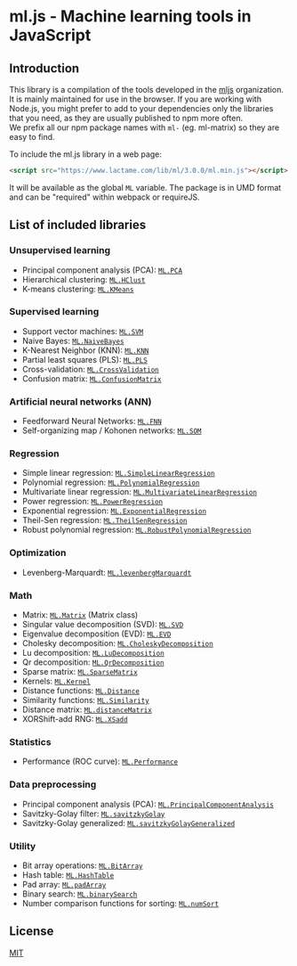 # ml.js - Machine learning tools in JavaScript

## Introduction

This library is a compilation of the tools developed in the [mljs](https://github.com/mljs) organization.  
It is mainly maintained for use in the browser. If you are working with Node.js, you might prefer to add
to your dependencies only the libraries that you need, as they are usually published to npm more often.  
We prefix all our npm package names with `ml-` (eg. ml-matrix) so they are easy to find.

To include the ml.js library in a web page:

```html
<script src="https://www.lactame.com/lib/ml/3.0.0/ml.min.js"></script>
```

It will be available as the global `ML` variable. The package is in UMD format and can be "required" within webpack or requireJS.

## List of included libraries

### Unsupervised learning

* Principal component analysis (PCA): [`ML.PCA`](https://github.com/mljs/pca)
* Hierarchical clustering: [`ML.HClust`](https://github.com/mljs/hclust)
* K-means clustering: [`ML.KMeans`](https://github.com/mljs/kmeans)

### Supervised learning

* Support vector machines: [`ML.SVM`](https://github.com/mljs/svm)
* Naive Bayes: [`ML.NaiveBayes`](https://github.com/mljs/naive-bayes)
* K-Nearest Neighbor (KNN): [`ML.KNN`](https://github.com/mljs/knn)
* Partial least squares (PLS): [`ML.PLS`](https://github.com/mljs/pls)
* Cross-validation: [`ML.CrossValidation`](https://github.com/mljs/cross-validation)
* Confusion matrix: [`ML.ConfusionMatrix`](https://github.com/mljs/confusion-matrix)

### Artificial neural networks (ANN)

* Feedforward Neural Networks: [`ML.FNN`](https://github.com/mljs/feedforward-neural-networks)
* Self-organizing map / Kohonen networks: [`ML.SOM`](https://github.com/mljs/som)

### Regression

* Simple linear regression: [`ML.SimpleLinearRegression`](https://github.com/mljs/regression-simple-linear)
* Polynomial regression: [`ML.PolynomialRegression`](https://github.com/mljs/regression-polynomial)
* Multivariate linear regression: [`ML.MultivariateLinearRegression`](https://github.com/mljs/regression-multivariate-linear)
* Power regression: [`ML.PowerRegression`](https://github.com/mljs/regression-power)
* Exponential regression: [`ML.ExponentialRegression`](https://github.com/mljs/regression-exponential)
* Theil-Sen regression: [`ML.TheilSenRegression`](https://github.com/mljs/regression-theil-sen)
* Robust polynomial regression: [`ML.RobustPolynomialRegression`](https://github.com/mljs/regression-robust-polynomial)

### Optimization

* Levenberg-Marquardt: [`ML.levenbergMarquardt`](https://github.com/mljs/levenberg-marquardt)

### Math

* Matrix: [`ML.Matrix`](https://github.com/mljs/matrix) (Matrix class)
* Singular value decomposition (SVD): [`ML.SVD`](https://github.com/mljs/matrix)
* Eigenvalue decomposition (EVD): [`ML.EVD`](https://github.com/mljs/matrix)
* Cholesky decomposition: [`ML.CholeskyDecomposition`](https://github.com/mljs/matrix)
* Lu decomposition: [`ML.LuDecomposition`](https://github.com/mljs/matrix)
* Qr decomposition: [`ML.QrDecomposition`](https://github.com/mljs/matrix)
* Sparse matrix: [`ML.SparseMatrix`](https://github.com/mljs/sparse-matrix)
* Kernels: [`ML.Kernel`](https://github.com/mljs/kernel)
* Distance functions: [`ML.Distance`](https://github.com/mljs/distance)
* Similarity functions: [`ML.Similarity`](https://github.com/mljs/distance)
* Distance matrix: [`ML.distanceMatrix`](https://github.com/mljs/distance-matrix)
* XORShift-add RNG: [`ML.XSadd`](https://github.com/mljs/xsadd)

### Statistics

* Performance (ROC curve): [`ML.Performance`](https://github.com/mljs/performance)

### Data preprocessing

* Principal component analysis (PCA): [`ML.PrincipalComponentAnalysis`](https://github.com/mljs/pca)
* Savitzky-Golay filter: [`ML.savitzkyGolay`](https://github.com/mljs/savitzky-golay)
* Savitzky-Golay generalized: [`ML.savitzkyGolayGeneralized`](https://github.com/mljs/savitzky-golay-generalized)

### Utility

* Bit array operations: [`ML.BitArray`](https://github.com/mljs/bit-array)
* Hash table: [`ML.HashTable`](https://github.com/mljs/hash-table)
* Pad array: [`ML.padArray`](https://github.com/mljs/pad-array)
* Binary search: [`ML.binarySearch`](https://github.com/darkskyapp/binary-search)
* Number comparison functions for sorting: [`ML.numSort`](https://github.com/sindresorhus/num-sort)

## License

[MIT](./LICENSE)
